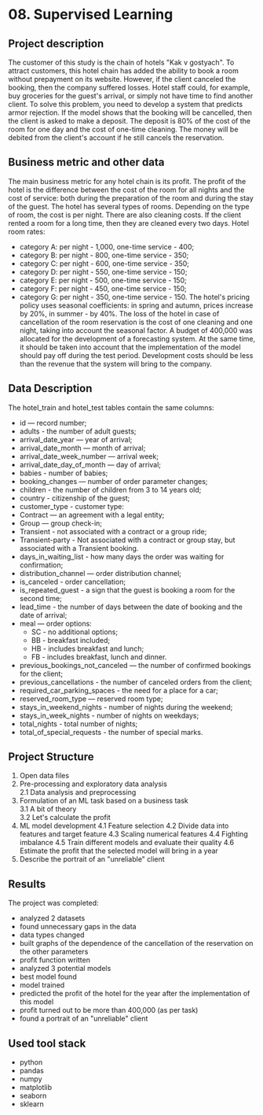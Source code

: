 # 08. Supervised Learning
## Project description
The customer of this study is the chain of hotels "Kak v gostyach".
To attract customers, this hotel chain has added the ability to book a room without prepayment on its website. However, if the client canceled the booking, then the company suffered losses. Hotel staff could, for example, buy groceries for the guest's arrival, or simply not have time to find another client.
To solve this problem, you need to develop a system that predicts armor rejection. If the model shows that the booking will be cancelled, then the client is asked to make a deposit. The deposit is 80% of the cost of the room for one day and the cost of one-time cleaning. The money will be debited from the client's account if he still cancels the reservation.
## Business metric and other data
The main business metric for any hotel chain is its profit. The profit of the hotel is the difference between the cost of the room for all nights and the cost of service: both during the preparation of the room and during the stay of the guest.
The hotel has several types of rooms. Depending on the type of room, the cost is per night. There are also cleaning costs. If the client rented a room for a long time, then they are cleaned every two days.
Hotel room rates:
- category A: per night - 1,000, one-time service - 400;
- category B: per night - 800, one-time service - 350;
- category C: per night - 600, one-time service - 350;
- category D: per night - 550, one-time service - 150;
- category E: per night - 500, one-time service - 150;
- category F: per night - 450, one-time service - 150;
- category G: per night - 350, one-time service - 150.
The hotel's pricing policy uses seasonal coefficients: in spring and autumn, prices increase by 20%, in summer - by 40%.
The loss of the hotel in case of cancellation of the room reservation is the cost of one cleaning and one night, taking into account the seasonal factor.
A budget of 400,000 was allocated for the development of a forecasting system. At the same time, it should be taken into account that the implementation of the model should pay off during the test period. Development costs should be less than the revenue that the system will bring to the company.
## Data Description
The hotel_train and hotel_test tables contain the same columns: 
- id — record number;
- adults - the number of adult guests;
- arrival_date_year — year of arrival;
- arrival_date_month — month of arrival;
- arrival_date_week_number — arrival week;
- arrival_date_day_of_month — day of arrival;
- babies - number of babies;
- booking_changes — number of order parameter changes;
- children - the number of children from 3 to 14 years old;
- country - citizenship of the guest;
- customer_type - customer type:
- Contract — an agreement with a legal entity;
- Group — group check-in;
- Transient - not associated with a contract or a group ride;
- Transient-party - Not associated with a contract or group stay, but associated with a Transient booking.
- days_in_waiting_list - how many days the order was waiting for confirmation;
- distribution_channel — order distribution channel;
- is_canceled - order cancellation;
- is_repeated_guest - a sign that the guest is booking a room for the second time;
- lead_time - the number of days between the date of booking and the date of arrival;
- meal — order options:
  - SC - no additional options;
  - BB - breakfast included;
  - HB - includes breakfast and lunch;
  - FB - includes breakfast, lunch and dinner.
- previous_bookings_not_canceled — the number of confirmed bookings for the client;
- previous_cancellations - the number of canceled orders from the client;
- required_car_parking_spaces - the need for a place for a car;
- reserved_room_type — reserved room type;
- stays_in_weekend_nights - number of nights during the weekend;
- stays_in_week_nights - number of nights on weekdays;
- total_nights - total number of nights;
- total_of_special_requests - the number of special marks.
## Project Structure
1.  Open data files  
2.  Pre-processing and exploratory data analysis  
    2.1  Data analysis and preprocessing    
3.  Formulation of an ML task based on a business task  
    3.1  A bit of theory  
    3.2  Let's calculate the profit   
4.  ML model development
    4.1  Feature selection
    4.2  Divide data into features and target feature
    4.3  Scaling numerical features
    4.4  Fighting imbalance
    4.5  Train different models and evaluate their quality
    4.6  Estimate the profit that the selected model will bring in a year
5.  Describe the portrait of an "unreliable" client
## Results
The project was completed:
- analyzed 2 datasets
- found unnecessary gaps in the data
- data types changed
- built graphs of the dependence of the cancellation of the reservation on the other parameters
- profit function written
- analyzed 3 potential models
- best model found
- model trained
- predicted the profit of the hotel for the year after the implementation of this model
- profit turned out to be more than 400,000 (as per task)
- found a portrait of an "unreliable" client
## Used tool stack
- python
- pandas
- numpy
- matplotlib
- seaborn
- sklearn
